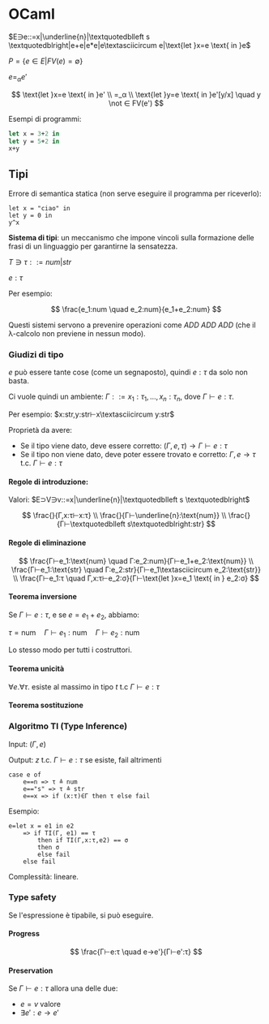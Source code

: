 # OCaml

$E∋e::=x|\underline{n}|\textquotedblleft s \textquotedblright|e+e|e*e|e\textasciicircum e|\text{let }x=e \text{ in }e$

$P=\{e∈E|FV(e)=∅\}$

$e=_αe'$

$$
\text{let }x=e \text{ in }e' \\
=_α \\
\text{let }y=e \text{ in }e'[y/x] \quad y \not ∈ FV(e')
$$

Esempi di programmi:

```ocaml
let x = 3+2 in
let y = 5+2 in
x+y
```

## Tipi

Errore di semantica statica (non serve eseguire il programma per riceverlo):

```
let x = "ciao" in
let y = 0 in
y^x
```

**Sistema di tipi**: un meccanismo che impone vincoli sulla formazione delle frasi di un linguaggio per garantirne la sensatezza.

$Τ ∋ τ::=num|str$

$e:τ$

Per esempio:

$$
\frac{e_1:num \quad e_2:num}{e_1+e_2:num}
$$

Questi sistemi servono a prevenire operazioni come $ADD \: ADD \: ADD$ (che il λ-calcolo non previene in nessun modo).

### Giudizi di tipo

$e$ può essere tante cose (come un segnaposto), quindi $e:τ$ da solo non basta.

Ci vuole quindi un ambiente: $Γ::=x_1:τ_1,…,x_n:τ_n$, dove $Γ⊢e:τ$.

Per esempio: $x:str,y:str⊢x\textasciicircum y:str$

Proprietà da avere:
- Se il tipo viene dato, deve essere corretto: $(Γ,e,τ)→Γ⊢e:τ$
- Se il tipo non viene dato, deve poter essere trovato e corretto: $Γ,e→τ \text{ t.c. } Γ⊢e:τ$

#### Regole di introduzione:

Valori: $E⊃V∋v::=x|\underline{n}|\textquotedblleft s \textquotedblright$

$$
\frac{}{Γ,x:τ⊢x:τ} \\
\frac{}{Γ⊢\underline{n}:\text{num}} \\
\frac{}{Γ⊢\textquotedblleft s\textquotedblright:str}
$$

#### Regole di eliminazione

$$
\frac{Γ⊢e_1:\text{num} \quad Γ:e_2:num}{Γ⊢e_1+e_2:\text{num}} \\
\frac{Γ⊢e_1:\text{str} \quad Γ:e_2:str}{Γ⊢e_1\textasciicircum e_2:\text{str}} \\
\frac{Γ⊢e_1:τ \quad Γ,x:τ⊢e_2:σ}{Γ⊢\text{let }x=e_1 \text{ in } e_2:σ}
$$

#### Teorema inversione

Se $Γ⊢e:τ$, e se $e=e_1+e_2$, abbiamo:

$τ=\text{num} \quad Γ⊢e_1:\text{num} \quad Γ⊢e_2:\text{num}$

Lo stesso modo per tutti i costruttori.

#### Teorema unicità

$∀e.∀τ. \text{ esiste al massimo in tipo } t \text{ t.c } Γ⊢e:τ$

#### Teorema sostituzione


### Algoritmo TI (Type Inference)

Input: $(Γ,e)$

Output: $z \text{ t.c. } Γ⊢e:τ \text{ se esiste, fail altrimenti}$

```
case e of
    e==n => τ ≜ num
    e=="s" => τ ≜ str
    e==x => if (x:τ)∈Γ then τ else fail
```

Esempio:

```
e=let x = e1 in e2
    => if TI(Γ, e1) == τ
        then if TI(Γ,x:τ,e2) == σ
        then σ
        else fail
    else fail
```

Complessità: lineare.

### Type safety

Se l'espressione è tipabile, si può eseguire.

#### Progress

$$
\frac{Γ⊢e:τ \quad e→e'}{Γ⊢e':τ}
$$

#### Preservation

Se $Γ⊢e:τ$ allora una delle due:
- $e=v$ valore
- $∃e':e→e'$
